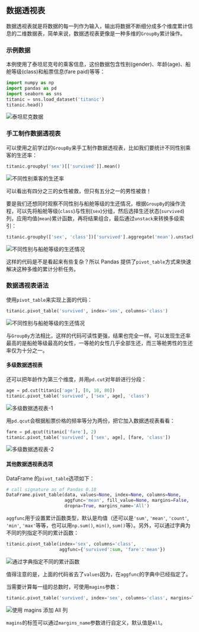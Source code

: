 
## 数据透视表

数据透视表就是将数据的每一列作为输入，输出将数据不断细分成多个维度累计信息的二维数据表，简单来说，数据透视表更像是一种多维的`GroupBy`累计操作。

### 示例数据

本例使用了泰坦尼克号的乘客信息，这份数据包含性别(gender)、年龄(age)、船舱等级(class)和船票信息(fare paid)等等：


```python
import numpy as np
import pandas as pd
import seaborn as sns
titanic = sns.load_dataset('titanic')
titanic.head()
```

![泰坦尼克数据](http://oo3g995ih.bkt.clouddn.com/blog/180910/kFiGiIBI5i.png?imageslim)

### 手工制作数据透视表

可以使用之前学过的`GroupBy`来手工制作数据透视表，比如我们要统计不同性别乘客的生还率：


```python
titanic.groupby('sex')[['survived']].mean()
```

![不同性别乘客的生还率](http://oo3g995ih.bkt.clouddn.com/blog/180910/ejkbb553f0.png?imageslim)

可以看出有四分之三的女性被救，但只有五分之一的男性被救！

要是我们还想同时观察不同性别与船舱等级的生还情况，根据`GroupBy`的操作流程，可以先将船舱等级(`class`)与性别(`sex`)分组，然后选择生还状态(`survived`)列，应用均值(`mean`)累计函数，再将结果组合，最后通过`unstack`来转换多级索引：


```python
titanic.groupby(['sex', 'class'])['survived'].aggregate('mean').unstack()
```

![不同性别与船舱等级的生还情况](http://oo3g995ih.bkt.clouddn.com/blog/180910/lgmAgDAIkJ.png?imageslim)

这样的代码是不是看起来有些复杂？所以 Pandas 提供了`pivot_table`方式来快速解决这种多维的累计分析任务。

### 数据透视表语法

使用`pivot_table`来实现上面的代码：


```python
titanic.pivot_table('survived', index='sex', columns='class')
```

![不同性别与船舱等级的生还情况](http://oo3g995ih.bkt.clouddn.com/blog/180910/lgmAgDAIkJ.png?imageslim)

与`GroupBy`方法相比，这样的代码可读性更强，结果也完全一样。可以发现生还率最高的是船舱等级最高的女性，一等舱的女性几乎全部生还，而三等舱男性的生还率仅为十分之一。

#### 多级数据透视表

还可以把年龄作为第三个维度，并用`pd.cut`对年龄进行分段：


```python
age = pd.cut(titanic['age'], [0, 18, 80])
titanic.pivot_table('survived', ['sex', age], 'class')
```

![多级数据透视表-1](http://oo3g995ih.bkt.clouddn.com/blog/180910/0fCIGhIibF.png?imageslim)

用`pd.qcut`会根据船票价格的频率等分为两份，把它加入数据透视表看看：


```python
fare = pd.qcut(titanic['fare'], 2)
titanic.pivot_table('survived', ['sex', age], [fare, 'class'])
```

![多级数据透视表-2](http://oo3g995ih.bkt.clouddn.com/blog/180910/F0DacEL3Lc.png?imageslim)

#### 其他数据透视表选项

DataFrame 的`pivot_table`选项如下：


```python
# call signature as of Pandas 0.18
DataFrame.pivot_table(data, values=None, index=None, columns=None,
                      aggfunc='mean', fill_value=None, margins=False,
                      dropna=True, margins_name='All')
```

`aggfunc`用于设置累计函数类型，默认是均值（还可以是``'sum'``, ``'mean'``, ``'count'``, ``'min'``, ``'max'``等等，也可以用``np.sum()``, ``min()``, ``sum()``等）。另外，可以通过字典为不同的列指定不同的累计函数：


```python
titanic.pivot_table(index='sex', columns='class',
                    aggfunc={'survived':sum, 'fare':'mean'})
```

![通过字典指定不同的累计函数](http://oo3g995ih.bkt.clouddn.com/blog/180910/CGBI3J6e3K.png?imageslim)

值得注意的是，上面的代码省去了`values`因为，在`aggfunc`的字典中已经指定了。

当需要计算每一组的总数时，可使用`magins`参数：


```python
titanic.pivot_table('survived', index='sex', columns='class', margins=True)
```

![使用 magins 添加 All 列](http://oo3g995ih.bkt.clouddn.com/blog/180910/ia9AJcEJaD.png?imageslim)

`magins`的标签可以通过`margins_name`参数进行自定义，默认值是`All`。

